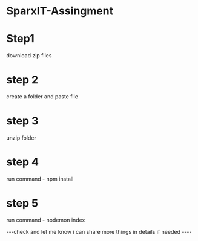 # SparxIT-Assingment
# Step1
download zip files 
# step 2
create a folder and paste file 
# step 3
unzip folder 
# step 4
run command - npm install
# step 5 
run command - nodemon index

---check and let me know i can share more things in details if needed ----
